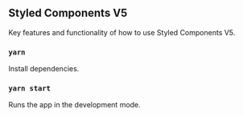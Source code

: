 ## Styled Components V5

Key features and functionality of how to use Styled Components V5.

### `yarn`

Install dependencies.

### `yarn start`

Runs the app in the development mode.
